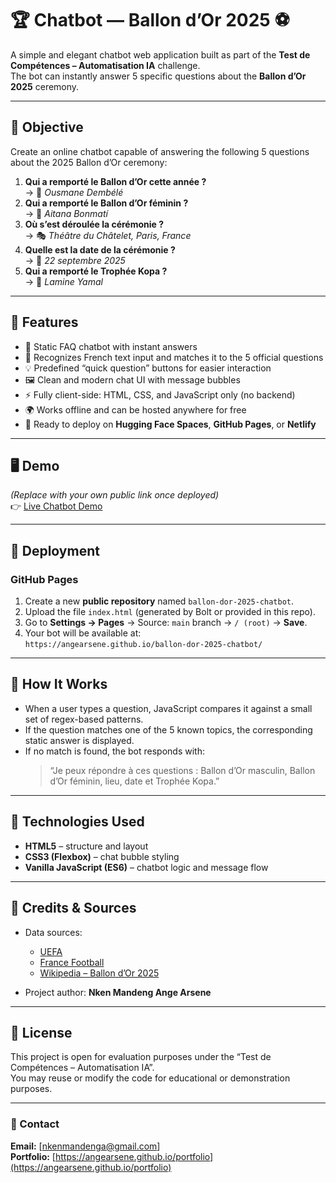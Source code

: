 # 🏆 Chatbot — Ballon d’Or 2025 ⚽

A simple and elegant chatbot web application built as part of the **Test de Compétences – Automatisation IA** challenge.  
The bot can instantly answer 5 specific questions about the **Ballon d’Or 2025** ceremony.

---

## 🎯 Objective

Create an online chatbot capable of answering the following 5 questions about the 2025 Ballon d’Or ceremony:

1. **Qui a remporté le Ballon d’Or cette année ?**  
   → 🥇 *Ousmane Dembélé*  
2. **Qui a remporté le Ballon d’Or féminin ?**  
   → 🥇 *Aitana Bonmatí*  
3. **Où s’est déroulée la cérémonie ?**  
   → 🎭 *Théâtre du Châtelet, Paris, France*  
4. **Quelle est la date de la cérémonie ?**  
   → 📅 *22 septembre 2025*  
5. **Qui a remporté le Trophée Kopa ?**  
   → 🌟 *Lamine Yamal*

---

## 🧠 Features

- 💬 Static FAQ chatbot with instant answers  
- 🧩 Recognizes French text input and matches it to the 5 official questions  
- 💡 Predefined “quick question” buttons for easier interaction  
- 🖼️ Clean and modern chat UI with message bubbles  
- ⚡ Fully client-side: HTML, CSS, and JavaScript only (no backend)  
- 🌍 Works offline and can be hosted anywhere for free  
- 🔗 Ready to deploy on **Hugging Face Spaces**, **GitHub Pages**, or **Netlify**

---

## 🖥️ Demo
*(Replace with your own public link once deployed)*  
👉 [Live Chatbot Demo](https://angearsene.github.io/ballon-dor-2025-chatbot/)

---

## 🚀 Deployment

### GitHub Pages
1. Create a new **public repository** named `ballon-dor-2025-chatbot`.
2. Upload the file `index.html` (generated by Bolt or provided in this repo).
3. Go to **Settings → Pages** → Source: `main` branch → `/ (root)` → **Save**.
4. Your bot will be available at:  
   `https://angearsene.github.io/ballon-dor-2025-chatbot/`

---

## 🧩 How It Works

- When a user types a question, JavaScript compares it against a small set of regex-based patterns.
- If the question matches one of the 5 known topics, the corresponding static answer is displayed.
- If no match is found, the bot responds with:
  > “Je peux répondre à ces questions : Ballon d’Or masculin, Ballon d’Or féminin, lieu, date et Trophée Kopa.”

---

## 🧠 Technologies Used

- **HTML5** – structure and layout  
- **CSS3 (Flexbox)** – chat bubble styling  
- **Vanilla JavaScript (ES6)** – chatbot logic and message flow  

---

## 📜 Credits & Sources

- Data sources:  
  - [UEFA](https://www.uefa.com)  
  - [France Football](https://www.francefootball.fr)  
  - [Wikipedia – Ballon d’Or 2025](https://fr.wikipedia.org/wiki/Ballon_d%27Or_2025)

- Project author: **Nken Mandeng Ange Arsene**

---

## 🧾 License

This project is open for evaluation purposes under the “Test de Compétences – Automatisation IA”.  
You may reuse or modify the code for educational or demonstration purposes.

---

### 💬 Contact
**Email:** [nkenmandenga@gmail.com]  
**Portfolio:** [https://angearsene.github.io/portfolio](https://angearsene.github.io/portfolio)

